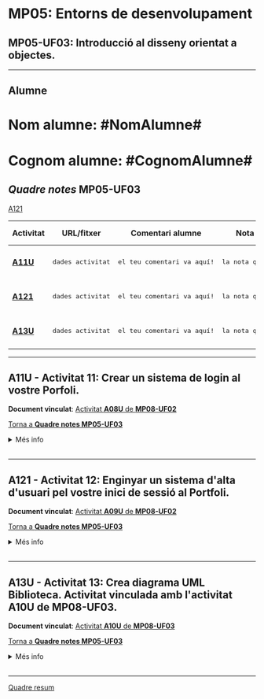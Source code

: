 # **MP05**: Entorns de desenvolupament
## **MP05-UF03**: Introducció al disseny orientat a objectes.

<hr>

## Alumne
# Nom alumne:       **#NomAlumne#**
# Cognom alumne:    **#CognomAlumne#**

## *Quadre notes* **MP05-UF03**

[A121](README.md#a121---activitat-12-enginyar-un-sistema-dalta-dusuari-pel-vostre-inici-de-sessió-al-portfoli)


|Activitat|URL/fitxer|Comentari alumne|Nota segons l'alumne|Nota professor| 
|---|---|---|---|---| 
|[**A11U**](./README.md#a11u---activitat-11-crear-un-sistema-de-login-al-vostre-porfoli)|<pre>dades activitat</pre>|<pre>el teu comentari va aquí!</pre>|<pre>la nota que tu creus va aquí!</pre>|<code>**Aquesta nota la possarà el professor!**</code>|
|[**A121**](./README.md#a121---activitat-12-enginyar-un-sistema-dalta-dusuari-pel-vostre-inici-de-sessió-al-portfoli)|<pre>dades activitat</pre>|<pre>el teu comentari va aquí!</pre>|<pre>la nota que tu creus va aquí!</pre>|<code>**Aquesta nota la possarà el professor!**</code>| 
|[**A13U**](./README.md#a13u---activitat-13-crea-diagrama-uml-biblioteca-activitat-vinculada-amb-lactivitat-a10u-de-mp08-uf03)|<pre>dades activitat</pre>|<pre>el teu comentari va aquí!</pre>|<pre>la nota que tu creus va aquí!</pre>|<code>**Aquesta nota la possarà el professor!**</code>| 

<hr>

## **A11U** - Activitat 11: Crear un sistema de login al vostre Porfoli. 

**Document vinculat**: [Activitat **A08U** de **MP08-UF02**](../MP08-UF02/README.md#a08u---activitat-8-vinculada-amb-el-readmemd-de-lactivitat-a11u-de-mp05-uf03)

[Torna a **Quadre notes MP05-UF03**](./README.md#quadre-notes-mp05-uf03)

<details>

<summary>Més info</summary>

> **Descripció**: 
> A11U - Activitat 11: Crear un sistema de login al vostre Porfoli
>
> Cal que la validació de l'usuari sigui validant l'usuari i la contrasenya contra la base de dades que us ofereix el vostre servei de hosting.
> Només podrà accedir al vostre Portfoli, aquelles persones que tinguin un usuari i contrasenya que estigui donada d'alta a la base de dades.
> 
> Cal crear un repositori privat al vostre github, amb el nom CognomNom_login i convidar a l'usuari joanpardogine.
> 
> En el repositori cal que el fitxer README.md, apareguin tots els passos que heu fet per poder aconseguir la realització de l'activitat. Es valorarà explicats amb detalls i captures de pantalla.
> 
> **Data inicial**:   16/02/2022 (15:00 h.)
> 
> **Data tancament**: 23/02/2022 (23:59 h.)
> <br>

</details>
<br>
<hr>

## **A121** - Activitat 12: Enginyar un sistema d'alta d'usuari pel vostre inici de sessió al Portfoli.

**Document vinculat**: [Activitat **A09U** de **MP08-UF02**](../MP08-UF02/README.md#a09u---activitat-9-vinculada-amb-el-readmemd-de-lactivitat-a12u-de-mp05-uf03)

[Torna a **Quadre notes MP05-UF03**](./README.md#quadre-notes-mp05-uf03)

<details>
<summary>Més info</summary>

> **Descripció**: 
> A121 - Activitat 12 (part 1 proposta): Enginyar un sistema d'alta d'usuari pel vostre inici de sessió al Portfoli.
> 
> La part del disseny del README.md es valorarà a l'activitat A09U - Activitat 9: vinculada amb el README.md de l'Activitat 12 (part 1 proposta): del M08/UF2.
> 
> 1r pas: Crear un nou repositori al vostre compte de github, amb el nom CognomNomEstrategiaAltaUsuari, que sigui privat i que convideu a l'usuari joanpardogine.
> 
> De moment es tracta de definir el més detallat possible l'estratègia a definir per crear un usuari al vostre portfoli. Es tracta duna activitat teòrica, a la que es valorarà el detall tècnic de tots els passos que seguireu. Aquesta vegada sí que és important, que l'estratègia definida es mantingui fins al final. Per tant, el que definiu ara és el que quedarà desenvolupat al final. I hi haurà una repercussió negativa en la desviació de la proposta inicial i el sistema final.
> 
> Us proposo un exemple, de mínims, que cal que compleixi el sistema.
> 
> 1) Permetre que un l'usuari nou (potencial), que no existeix actualment a la vostra base de dades, ompli un formulari amb un seguit de camps (aquests camps els heu de definir vosaltres mateixos) i pressioni un botó de sol·licitud de nou compte. La informació d'aquests camps es guardarà a la base de dades, amb un camp (per exemple estat = potencial) a on quedi clar que encara no és un usuari definitiu.
> 
> 2) Enviareu un missatge a l'adreça de correu electrònic que us ha facilitat l'usuari potencial per validar que el correu és verídic. Cal que us enginyeu una estratègia per validar que l'adreça de correu electrònic és vàlida.
> 
> 3) El sistema us enviarà un correu al vostre compte personal per indicar-vos que hi ha una sol·licitud d'alta, amb les dades que ha omplert l'usuari potencial. Simplement per indicar-vos que cal que us connecteu al vostre portfoli i l'accepteu o no com a nou usuari.
> 
> 4) Cal que creu una pàgina de validació, a on us connectareu, amb l'usuari administrador i us sigui fàcil convertir aquest usuari potencial a usuari definitiu.
> 
> 5) S'enviarà un missatge a l'adreça de correu electrònic que us ha facilitat l'usuari potencial per informar-lo de què ja s'ha creat el seu usuari.
> 
> 6) Quan l'usuari es connecti per primera vegada, caldrà que introdueix una contrasenya que compleixi un seguit de requisits. Cal que definiu aquests requisits.
> 
> En el repositori cal que, en el fitxer README.md, apareguin tots els passos i detalls que heu, o heu pensat, fet per poder aconseguir la realització de l'activitat. Es valorarà l'explicació dels detalls, així com la seva rigorositat.
> 
> 
> **Data inicial**:   07/03/2022 (15:00 h.)
> 
> **Data tancament**: 22/03/2022 (23:59 h.)
><br>

</details>
<br>
<hr>

## **A13U** - Activitat 13: Crea diagrama UML Biblioteca. Activitat vinculada amb l'activitat A10U de MP08-UF03.

**Document vinculat**: [Activitat **A10U** de **MP08-UF03**](../MP08-UF03/README.md#a10u---activitat-10-vinculada-amb-el-readmemd-de-lactivitat-a13u-crea-diagrama-uml-biblioteca-del-mp05uf03)

[Torna a **Quadre notes MP05-UF03**](./README.md#quadre-notes-mp05-uf03)

<details>
<summary>Més info</summary>

> **Descripció**: A13U - Activitat 13: Crea diagrama UML Biblioteca. Activitat vinculada amb l'activitat A10U de MP08-UF03.
> Crea un repositori privat anomenat CognomNomBiblioteca
> Convida a l'usuari joanpardogine.
> 
> Dins del fitxer README.md cal que especifiquis els passos per:
> 1) Crear la classe Llibre en java.
> Aquesta classe tindrà els següents atributs: títol, autor, exemplars i préstec.
> * exemplars: serà el nombre de còpies o exemplars que la biblioteca té d'aquest llibre i
> * prestec: serà la quantitat de còpies que estan en préstec d'aquest llibre.
> 
> *) Has de fer dos constructors
> - un sense paràmetres l'altre
> - amb els quatre paràmetres.
> Fes també els mètodes get, set i toString.
> 
> Per últim, hauràs d'implementar dos mètodes:
> agafarEnPrestec
> retornarDePrestec
> 
> 2) Crea un programa (Biblioteca.java) que fent servir la classe Llibre.java demani:
> A l'usuari quants llibres vol donar d'alta (quantitat de llibres a donar d'alta),
> Demani un per un el títol del llibre, l'autor del llibre i la quantitat d'exemplars del llibre.
> Creeu una funció (altaLlibre) que doni d'alta un llibre, a la funció li passareu els tres valors com a paràmetres.
> Demaneu a l'usuari la informació de tots els llibres (tants com (quantitat de llibres a donar d'alta) i a mesura que aneu tenint la informació de cada llibre, i fent servir la funció altaLlibre, feu que l'aplicació afegeixi els llibres a un Array de Llibre.
> Desenvolupeu, com vulgueu la possibilitat de poder demanar un llibre en préstec i poder tornar-lo.
> 
> 
> **Data inicial**:   18/03/2022 (15:00 h.)
> 
> **Data tancament**: 30/03/2022 (23:59 h.)
><br>

</details>
<br>
<hr>

[Quadre resum](../README.md#quadre-resum-entregues-de-la-3a-avaluació-de-daw2)

